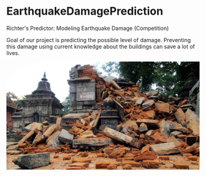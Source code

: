 # EarthquakeDamagePrediction
Richter's Predictor: Modeling Earthquake Damage (Competition)

Goal of our project is predicting the possible level of damage. Preventing this damage using current knowledge about the buildings can save a lot of lives. 

![Test Image 1](pic.JPG)
